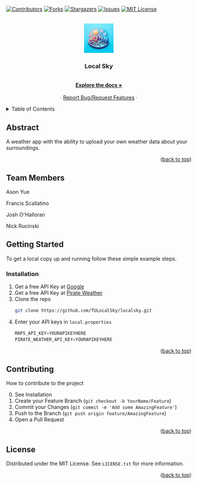 <a name="readme-top"></a>

[![Contributors][contributors-shield]][contributors-url]
[![Forks][forks-shield]][forks-url]
[![Stargazers][stars-shield]][stars-url]
[![Issues][issues-shield]][issues-url]
[![MIT License][license-shield]][license-url]



<!-- PROJECT LOGO -->
<br />
<div align="center">
  <a href="https://github.com/TULocalSky/localsky">
    <img src="images/logo.jpeg" alt="Logo" width="80" height="80">
  </a>

<h3 align="center">Local Sky</h3>

  <p align="center">
    <br />
    <a href="https://github.com/TULocalSky/localsky"><strong>Explore the docs »</strong></a>
    <br />
    <br />
    ·
    <a href="https://github.com/TULocalSky/localsky/issues">Report Bug/Request Features</a>
    ·
  </p>
</div>



<!-- TABLE OF CONTENTS -->
<details>
  <summary>Table of Contents</summary>
  <ol>
    <li>
      <a href="#abstract">Abstract</a>
    </li>
    <li>
      <a href="#getting-started">Getting Started</a>
      <ul>
        <li><a href="#prerequisites">Prerequisites</a></li>
        <li><a href="#installation">Installation</a></li>
      </ul>
    </li>
    <li><a href="#usage">Usage</a></li>
    <li><a href="#contributing">Contributing</a></li>
    <li><a href="#license">License</a></li>
  </ol>
</details>



<!-- ABOUT THE PROJECT -->
## Abstract
A weather app with the ability to upload your own weather data about your surroundings.

<p align="right">(<a href="#readme-top">back to top</a>)</p>

## Team Members

Ason Yue

Francis Scallatino

Josh O'Halloran

Nick Rucinski




<!-- GETTING STARTED -->
## Getting Started

To get a local copy up and running follow these simple example steps.


### Installation

1. Get a free API Key at [Google](https://developers.google.com/maps/documentation/android-sdk/start)
2. Get a free API Key at [Pirate Weather](https://pirate-weather.apiable.io/)
3. Clone the repo
   ```sh
   git clone https://github.com/TULocalSky/localsky.git
   ```
4. Enter your API keys in `local.properties`
   ```Java
   MAPS_API_KEY=YOURAPIKEYHERE
   PIRATE_WEATHER_API_KEY=YOURAPIKEYHERE
   ```

<p align="right">(<a href="#readme-top">back to top</a>)</p>



## Contributing

How to contribute to the project

0. See Installation
1. Create your Feature Branch (`git checkout -b YourName/Feature`)
2. Commit your Changes (`git commit -m 'Add some AmazingFeature'`)
3. Push to the Branch (`git push origin feature/AmazingFeature`)
4. Open a Pull Request

<p align="right">(<a href="#readme-top">back to top</a>)</p>


## License

Distributed under the MIT License. See `LICENSE.txt` for more information.

<p align="right">(<a href="#readme-top">back to top</a>)</p>





<!-- MARKDOWN LINKS & IMAGES -->
<!-- https://www.markdownguide.org/basic-syntax/#reference-style-links -->
[contributors-shield]: https://img.shields.io/github/contributors/TULocalSky/localsky.svg?style=for-the-badge
[contributors-url]: https://github.com/TULocalSky/localsky/graphs/contributors
[forks-shield]: https://img.shields.io/github/forks/TULocalSky/localsky.svg?style=for-the-badge
[forks-url]: https://github.com/TULocalSky/localsky/network/members
[stars-shield]: https://img.shields.io/github/stars/TULocalSky/localsky.svg?style=for-the-badge
[stars-url]: https://github.com/TULocalSky/localsky/stargazers
[issues-shield]: https://img.shields.io/github/issues/TULocalSky/localsky.svg?style=for-the-badge
[issues-url]: https://github.com/TULocalSky/localsky/issues
[license-shield]: https://img.shields.io/github/license/TULocalSky/localsky.svg?style=for-the-badge
[license-url]: https://github.com/TULocalSky/localsky/main/LICENSE.txt
[linkedin-shield]: https://img.shields.io/badge/-LinkedIn-black.svg?style=for-the-badge&logo=linkedin&colorB=555
[linkedin-url]: https://linkedin.com/in/linkedin_username
[product-screenshot]: images/screenshot.png
